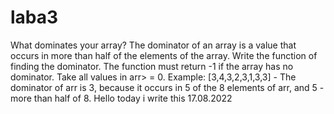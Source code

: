 # laba3
What dominates your array? The dominator of an array is a value that occurs in more than half of the elements of the 
array. Write the function of finding the dominator. The function must return -1 if the array has no dominator. Take 
all values in arr> = 0. Example: [3,4,3,2,3,1,3,3] - The dominator of arr is 3, because it occurs in 5 of the 8 
elements of arr, and 5 - more than half of 8. Hello today i write this 17.08.2022
